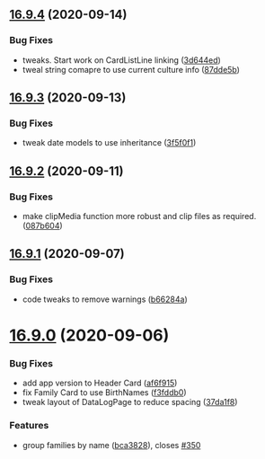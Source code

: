 ## [16.9.4](https://github.com/phandcock/GrampsView/compare/16.9.3...16.9.4) (2020-09-14)


### Bug Fixes

* tweaks.  Start work on CardListLine linking ([3d644ed](https://github.com/phandcock/GrampsView/commit/3d644edde6afcb032cc0559783d7807022a21dfb))
* tweal string comapre to use current culture info ([87dde5b](https://github.com/phandcock/GrampsView/commit/87dde5ba53c29f8da81a48ec4db45fa9ee18faee))



## [16.9.3](https://github.com/phandcock/GrampsView/compare/16.9.2...16.9.3) (2020-09-13)


### Bug Fixes

* tweak date models to use inheritance ([3f5f0f1](https://github.com/phandcock/GrampsView/commit/3f5f0f1cfa487e78da2bd3e1e542fde9f3aab98d))



## [16.9.2](https://github.com/phandcock/GrampsView/compare/16.9.1...16.9.2) (2020-09-11)


### Bug Fixes

* make clipMedia function more robust and clip files as required. ([087b604](https://github.com/phandcock/GrampsView/commit/087b604eec07999a2504c9c590d0a227ba9d4ec8))



## [16.9.1](https://github.com/phandcock/GrampsView/compare/16.9.0...16.9.1) (2020-09-07)


### Bug Fixes

* code tweaks to remove warnings ([b66284a](https://github.com/phandcock/GrampsView/commit/b66284aa158371fba2e7cb0cfadc691ff91d39cc))



# [16.9.0](https://github.com/phandcock/GrampsView/compare/16.8.0...16.9.0) (2020-09-06)


### Bug Fixes

* add app version to Header Card ([af6f915](https://github.com/phandcock/GrampsView/commit/af6f9155d0c4b0554370fa84e25d90d9faff91f4))
* fix Family Card to use BirthNames ([f3fddb0](https://github.com/phandcock/GrampsView/commit/f3fddb031e0ac5b3d558717bcf462087ab9be7fc))
* tweak layout of DataLogPage to reduce spacing ([37da1f8](https://github.com/phandcock/GrampsView/commit/37da1f870c246bf373a6bb68f4e4dc1559c009a9))


### Features

* group families by name ([bca3828](https://github.com/phandcock/GrampsView/commit/bca38287d97f8ce913ea499f098fdb7be6326378)), closes [#350](https://github.com/phandcock/GrampsView/issues/350)



